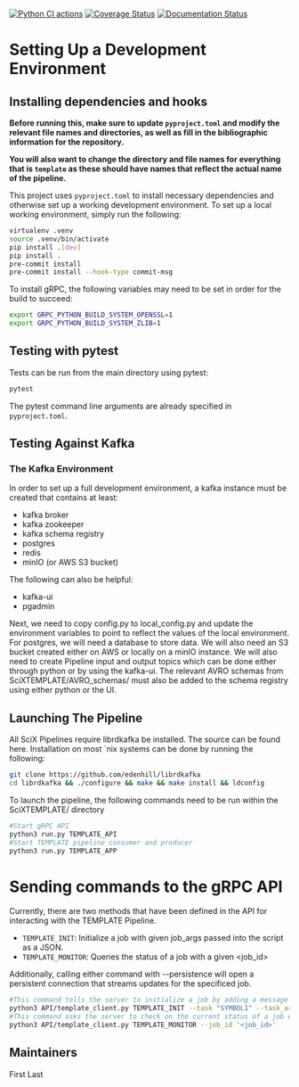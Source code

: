 [![Python CI actions](https://github.com/tjacovich/SciXTemplateRepository/actions/workflows/python_actions.yml/badge.svg)](https://github.com/tjacovich/SciXTemplateRepository/actions/workflows/python_actions.yml) [![Coverage Status](https://coveralls.io/repos/github/tjacovich/SciXTemplateRepository/badge.svg?branch=main)](https://coveralls.io/github/tjacovich/SciXTemplateRepository?branch=main) [![Documentation Status](https://readthedocs.org/projects/scixtemplatepipeline/badge/?version=latest)](https://scixtemplatepipeline.readthedocs.io/en/latest/?badge=latest)

# Setting Up a Development Environment
## Installing dependencies and hooks
**Before running this, make sure to update `pyproject.toml` and modify the relevant file names and directories, as well as fill in the bibliographic information for the repository.**

**You will also want to change the directory and file names for everything that is `template` as these should have names that reflect the actual name of the pipeline.**

This project uses `pyproject.toml` to install necessary dependencies and otherwise set up a working development environment. To set up a local working environment, simply run the following:
```bash
virtualenv .venv
source .venv/bin/activate
pip install .[dev]
pip install .
pre-commit install
pre-commit install --hook-type commit-msg
```
To install gRPC, the following variables may need to be set in order for the build to succeed:
```bash
export GRPC_PYTHON_BUILD_SYSTEM_OPENSSL=1
export GRPC_PYTHON_BUILD_SYSTEM_ZLIB=1
```
## Testing with pytest

Tests can be run from the main directory using pytest:
```bash
pytest
```
The pytest command line arguments are already specified in `pyproject.toml`.
## Testing Against Kafka
### The Kafka Environment

In order to set up a full development environment, a kafka instance must be created that contains at least:
- kafka broker
- kafka zookeeper
- kafka schema registry
- postgres
- redis
- minIO (or AWS S3 bucket)

The following can also be helpful:
- kafka-ui
- pgadmin

Next, we need to copy config.py to local_config.py and update the environment variables to point to reflect the values of the local environment. For postgres, we will need a database to store data. We will also need an S3 bucket created either on AWS or locally on a minIO instance. We will also need to create Pipeline input and output topics which can be done either through python or by using the kafka-ui. The relevant AVRO schemas from SciXTEMPLATE/AVRO_schemas/ must also be added to the schema registry using either python or the UI.

## Launching The Pipeline

All SciX Pipelines require librdkafka be installed. The source can be found here. Installation on most `nix systems can be done by running the following:
```bash
git clone https://github.com/edenhill/librdkafka
cd librdkafka && ./configure && make && make install && ldconfig
```
To launch the pipeline, the following commands need to be run within the SciXTEMPLATE/ directory
```bash
#Start gRPC API
python3 run.py TEMPLATE_API
#Start TEMPLATE pipeline consumer and producer
python3 run.py TEMPLATE_APP
```
# Sending commands to the gRPC API

Currently, there are two methods that have been defined in the API for interacting with the TEMPLATE Pipeline.

- `TEMPLATE_INIT`: Initialize a job with given job_args passed into the script as a JSON.
- `TEMPLATE_MONITOR`: Queries the status of a job with a given <job_id>

Additionally, calling either command with --persistence will open a persistent connection that streams updates for the specificed job.
```bash
#This command tells the server to initialize a job by adding a message to the TEMPLATE Topic
python3 API/template_client.py TEMPLATE_INIT --task "SYMBOL1" --task_args '{"ingest_type": "", "daterange": "YYYY-MM-DD"}'
#This command asks the server to check on the current status of a job with <job_id>
python3 API/template_client.py TEMPLATE_MONITOR --job_id '<job_id>'
```

## Maintainers

First Last
